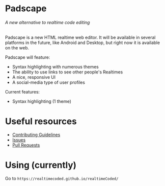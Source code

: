 # Padscape
###### A new alternative to realtime code editing

Padscape is a new HTML realtime web editor. It will be available in several platforms in the future, like Android and Desktop, but right now it is available on the web.

Padscape will feature:
- Syntax highlighting with numerous themes
- The ability to use links to see other people's Realtimes
- A nice, responsive UI
- A social-media type of user profiles

Current features:
- Syntax highlighting (1 theme)

# Useful resources
- [Contributing Guidelines](https://github.com/padscape/padscape/blob/master/CONTRIBUTING.md)
- [Issues](https://github.com/padscape/padscape/issues)
- [Pull Requests](https://github.com/padscape/padscape/pulls)

# Using (currently)

Go to `https://realtimecoded.github.io/realtimeCoded/`
